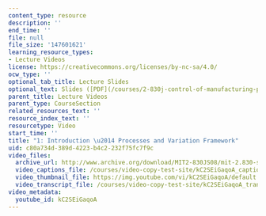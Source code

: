 ```yaml
---
content_type: resource
description: ''
end_time: ''
file: null
file_size: '147601621'
learning_resource_types:
- Lecture Videos
license: https://creativecommons.org/licenses/by-nc-sa/4.0/
ocw_type: ''
optional_tab_title: Lecture Slides
optional_text: Slides ([PDF](/courses/2-830j-control-of-manufacturing-processes-sma-6303-spring-2008/resources/lecture1))
parent_title: Lecture Videos
parent_type: CourseSection
related_resources_text: ''
resource_index_text: ''
resourcetype: Video
start_time: ''
title: "1: Introduction \u2014 Processes and Variation Framework"
uid: c80a734d-389d-4223-b4c2-232f75fc7f9c
video_files:
  archive_url: http://www.archive.org/download/MIT2-830JS08/mit-2.830-s08-lec01_300k.mp4
  video_captions_file: /courses/video-copy-test-site/kC2SEiGaqoA_captions.vtt
  video_thumbnail_file: https://img.youtube.com/vi/kC2SEiGaqoA/default.jpg
  video_transcript_file: /courses/video-copy-test-site/kC2SEiGaqoA_transcript.pdf
video_metadata:
  youtube_id: kC2SEiGaqoA
---
```

